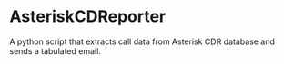 AsteriskCDReporter
==================

A python script that extracts call data from Asterisk CDR database and sends a tabulated email.
